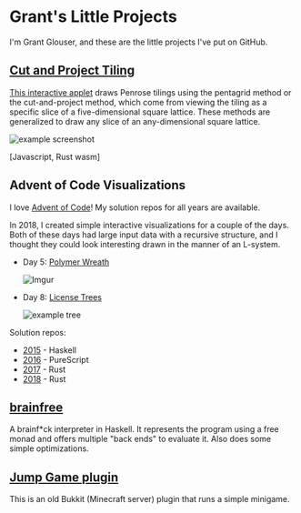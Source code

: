 # Grant's Little Projects

I'm Grant Glouser, and these are the little projects I've put on GitHub.

## [Cut and Project Tiling](https://github.com/gglouser/cut-and-project-tiling)

[This interactive applet](https://gglouser.github.io/cut-and-project-tiling) draws Penrose tilings using the pentagrid method or the cut-and-project method, which come from viewing the tiling as a specific slice of a five-dimensional square lattice. These methods are generalized to draw any slice of an any-dimensional square lattice.

![example screenshot](https://gglouser.github.io/cut-and-project-tiling/images/screenshot.png)

[Javascript, Rust wasm]

## Advent of Code Visualizations

I love [Advent of Code](http://adventofcode.com)!
My solution repos for all years are available.

In 2018, I created simple interactive visualizations for a couple of the days. Both of these days had large input data with a recursive structure, and I thought they could look interesting drawn in the manner of an L-system.

- Day 5: [Polymer Wreath](https://gglouser.github.io/advent2018/visualizations/day05.html)

    ![Imgur](https://i.imgur.com/IiZH05N.png)

- Day 8: [License Trees](https://gglouser.github.io/advent2018/visualizations/day08.html)

    ![example tree](https://i.imgur.com/Io6Xp0S.png)

Solution repos:

- [2015](https://github.com/gglouser/advent2015) - Haskell
- [2016](https://github.com/gglouser/advent2016) - PureScript
- [2017](https://github.com/gglouser/advent2017) - Rust
- [2018](https://github.com/gglouser/advent2018) - Rust

## [brainfree](https://github.com/gglouser/brainfree)

A brainf*ck interpreter in Haskell. It represents the program using a free monad and offers multiple "back ends" to evaluate it. Also does some simple optimizations.

## [Jump Game plugin](https://github.com/gglouser/JumpGamePlugin)

This is an old Bukkit (Minecraft server) plugin that runs a simple minigame.
